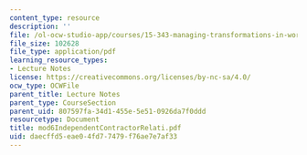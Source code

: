 ```yaml
---
content_type: resource
description: ''
file: /ol-ocw-studio-app/courses/15-343-managing-transformations-in-work-organizations-and-society-spring-2002/daecffd5eae04fd77479f76ae7e7af33_mod6IndependentContractorRelati.pdf
file_size: 102628
file_type: application/pdf
learning_resource_types:
- Lecture Notes
license: https://creativecommons.org/licenses/by-nc-sa/4.0/
ocw_type: OCWFile
parent_title: Lecture Notes
parent_type: CourseSection
parent_uid: 807597fa-34d1-455e-5e51-0926da7f0ddd
resourcetype: Document
title: mod6IndependentContractorRelati.pdf
uid: daecffd5-eae0-4fd7-7479-f76ae7e7af33
---
```

